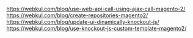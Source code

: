 https://webkul.com/blog/use-web-api-call-using-ajax-call-magento-2/
https://webkul.com/blog/create-repositories-magento2/
https://webkul.com/blog/update-ui-dinamically-knockout-js/
https://webkul.com/blog/use-knockout-js-custom-template-magento2/